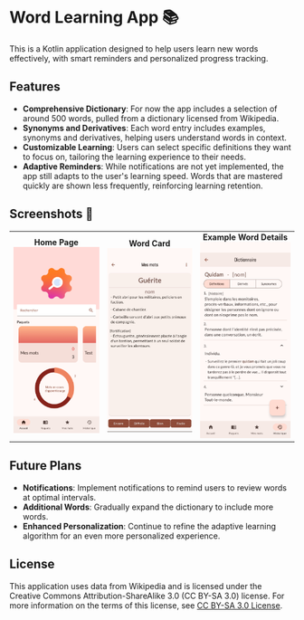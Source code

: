 
# Word Learning App 📚

This is a Kotlin application designed to help users learn new words effectively, with smart reminders and personalized progress tracking.

## Features 

- **Comprehensive Dictionary**: For now the app includes a selection of around 500 words, pulled from a dictionary licensed from Wikipedia.
- **Synonyms and Derivatives**: Each word entry includes examples, synonyms and derivatives, helping users understand words in context.
- **Customizable Learning**: Users can select specific definitions they want to focus on, tailoring the learning experience to their needs.
- **Adaptive Reminders**: While notifications are not yet implemented, the app still adapts to the user's learning speed. Words that are mastered quickly are shown less frequently, reinforcing learning retention.

## Screenshots 📱

<div align="center">
  <table>
    <tr>
      <td align="center">
        <strong>Home Page</strong><br>
        <img src="diko_HomePageScreen.png" alt="Home Page" width="250"/>
      </td>
      <td align="center">
        <strong>Word Card</strong><br>
        <img src="guerite_card.jpeg" alt="Word Card" width="250"/>
      </td>
      <td align="center">
        <strong>Example Word Details</strong><br>
        <img src="quidam_example.png" alt="Word Details" width="250"/>
      </td>
    </tr>
  </table>
</div>



## Future Plans

- **Notifications**: Implement notifications to remind users to review words at optimal intervals.
- **Additional Words**: Gradually expand the dictionary to include more words.
- **Enhanced Personalization**: Continue to refine the adaptive learning algorithm for an even more personalized experience.


## License

This application uses data from Wikipedia and is licensed under the Creative Commons Attribution-ShareAlike 3.0 (CC BY-SA 3.0) license. For more information on the terms of this license, see [CC BY-SA 3.0 License](https://creativecommons.org/licenses/by-sa/3.0/).
